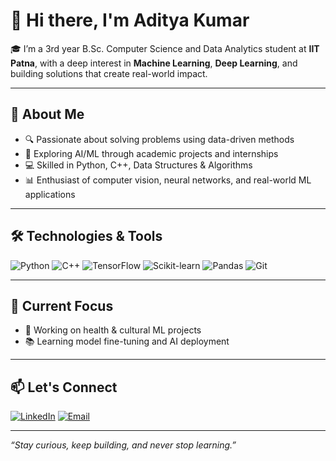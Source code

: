 # 👋 Hi there, I'm Aditya Kumar

🎓 I’m a 3rd year B.Sc. Computer Science and Data Analytics student at **IIT Patna**, with a deep interest in **Machine Learning**, **Deep Learning**, and building solutions that create real-world impact.

---

## 🧠 About Me

- 🔍 Passionate about solving problems using data-driven methods
- 🤖 Exploring AI/ML through academic projects and internships
- 💻 Skilled in Python, C++, Data Structures & Algorithms
- 📊 Enthusiast of computer vision, neural networks, and real-world ML applications

---

## 🛠️ Technologies & Tools

![Python](https://img.shields.io/badge/-Python-3776AB?style=flat-square&logo=python&logoColor=white)
![C++](https://img.shields.io/badge/-C++-00599C?style=flat-square&logo=c%2B%2B&logoColor=white)
![TensorFlow](https://img.shields.io/badge/-TensorFlow-FF6F00?style=flat-square&logo=tensorflow&logoColor=white)
![Scikit-learn](https://img.shields.io/badge/-Scikit--learn-F7931E?style=flat-square&logo=scikit-learn&logoColor=white)
![Pandas](https://img.shields.io/badge/-Pandas-150458?style=flat-square&logo=pandas&logoColor=white)
![Git](https://img.shields.io/badge/-Git-F05032?style=flat-square&logo=git&logoColor=white)

---

## 📌 Current Focus


- 🧪 Working on health & cultural ML projects
- 📚 Learning model fine-tuning and AI deployment

---

## 📫 Let's Connect

[![LinkedIn](https://img.shields.io/badge/-LinkedIn-blue?style=flat-square&logo=Linkedin&logoColor=white)](https://www.linkedin.com/in/aditya-kumar-b55b15285)
[![Email](https://img.shields.io/badge/-Email-red?style=flat-square&logo=gmail&logoColor=white)](mailto:adityakumargoswami12@gmail.com)

---

*“Stay curious, keep building, and never stop learning.”*

